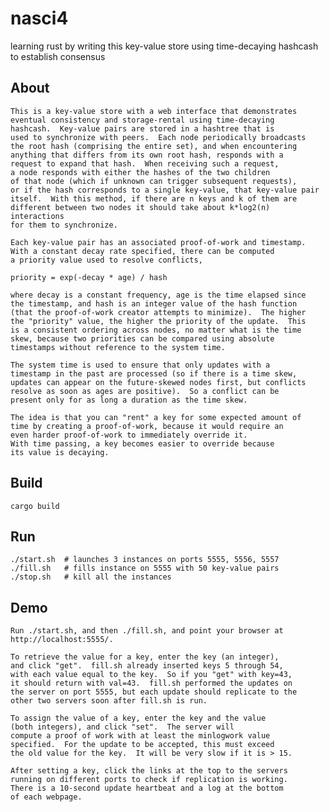 # nasci4
learning rust by writing this key-value store using time-decaying hashcash to establish consensus

## About
	This is a key-value store with a web interface that demonstrates
	eventual consistency and storage-rental using time-decaying
	hashcash.  Key-value pairs are stored in a hashtree that is
	used to synchronize with peers.  Each node periodically broadcasts
	the root hash (comprising the entire set), and when encountering
	anything that differs from its own root hash, responds with a
	request to expand that hash.  When receiving such a request,
	a node responds with either the hashes of the two children
	of that node (which if unknown can trigger subsequent requests),
	or if the hash corresponds to a single key-value, that key-value pair
	itself.  With this method, if there are n keys and k of them are
	different between two nodes it should take about k*log2(n) interactions
	for them to synchronize.

	Each key-value pair has an associated proof-of-work and timestamp.
	With a constant decay rate specified, there can be computed 
	a priority value used to resolve conflicts,

	priority = exp(-decay * age) / hash

	where decay is a constant frequency, age is the time elapsed since
	the timestamp, and hash is an integer value of the hash function
	(that the proof-of-work creator attempts to minimize).  The higher
	the "priority" value, the higher the priority of the update.  This
	is a consistent ordering across nodes, no matter what is the time
	skew, because two priorities can be compared using absolute
	timestamps without reference to the system time.

	The system time is used to ensure that only updates with a
	timestamp in the past are processed (so if there is a time skew,
	updates can appear on the future-skewed nodes first, but conflicts
	resolve as soon as ages are positive).  So a conflict can be
	present only for as long a duration as the time skew.

	The idea is that you can "rent" a key for some expected amount of
	time by creating a proof-of-work, because it would require an
	even harder proof-of-work to immediately override it.
	With time passing, a key becomes easier to override because
	its value is decaying.

## Build
	cargo build

## Run
	./start.sh  # launches 3 instances on ports 5555, 5556, 5557
	./fill.sh   # fills instance on 5555 with 50 key-value pairs
	./stop.sh   # kill all the instances


## Demo
	Run ./start.sh, and then ./fill.sh, and point your browser at
	http://localhost:5555/.

	To retrieve the value for a key, enter the key (an integer),
	and click "get".  fill.sh already inserted keys 5 through 54,
	with each value equal to the key.  So if you "get" with key=43,
	it should return with val=43.  fill.sh performed the updates on
	the server on port 5555, but each update should replicate to the
	other two servers soon after fill.sh is run.

	To assign the value of a key, enter the key and the value
	(both integers), and click "set".  The server will
	compute a proof of work with at least the minlogwork value
	specified.  For the update to be accepted, this must exceed
	the old value for the key.  It will be very slow if it is > 15.

	After setting a key, click the links at the top to the servers
	running on different ports to check if replication is working.
	There is a 10-second update heartbeat and a log at the bottom
	of each webpage.
